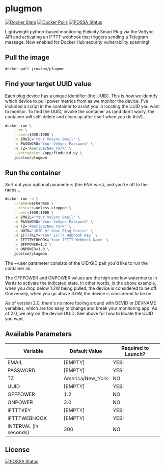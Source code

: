 # plugmon

[![Docker Stars](https://img.shields.io/docker/stars/jcostom/plugmon.svg)](https://hub.docker.com/r/jcostom/plugmon/)
[![Docker Pulls](https://img.shields.io/docker/pulls/jcostom/plugmon.svg)](https://hub.docker.com/r/jcostom/plugmon/)
[![FOSSA Status](https://app.fossa.com/api/projects/git%2Bgithub.com%2Fjcostom%2Fplugmon.svg?type=shield)](https://app.fossa.com/projects/git%2Bgithub.com%2Fjcostom%2Fplugmon?ref=badge_shield)

Lightweight python-based monitoring Etekcity Smart Plug via the VeSync API and activating an IFTTT webhook that triggers sending a Telegram message. Now enabled for Docker Hub security vulnerability scanning!

## Pull the image

`docker pull jcostom/plugmon`

## Find your target UUID value

Each plug device has a unique identifier (the UUID). This is how we identify which device to pull power metrics from as we monitor the device. I've included a script in the container to assist you in locating the UUID you want to monitor. To find the UUID, invoke the container as (and don't worry, the container will self-delete and clean up after itself when you do this!)..

```bash
docker run \
    --rm \
    --user=1000:1000 \
    -e EMAIL='Your VeSync Email' \
    -e PASSWORD='Your VeSync Password' \
    -e TZ='America/New_York' \
    --entrypoint /app/finduuid.py \
    jcostom/plugmon
```

## Run the container

Sort out your optional parameters (the ENV vars), and you're off to the races...

```bash
docker run -d \
    --name=washermon \
    --restart=unless-stopped \
    --user=1000:1000 \
    -e EMAIL='Your VeSync Email' \
    -e PASSWORD='Your VeSync Password' \
    -e TZ='America/New_York' \
    -e UUID='UUID of Your Plug Device' \
    -e IFTTTKEY='Your IFTTT Webhook Key' \
    -e IFTTTWEBHOOK='Your IFTTT Webhook Name' \
    -e OFFPOWER=1.2 \
    -e ONPOWER=3.0 \
    jcostom/plugmon
```

The --user parameter consists of the UID:GID pair you'd like to run the container as.

The OFFPOWER and ONPOWER values are the high and low watermarks in Watts to activate the indicated state. In other words, in the above example, when you drop below 1.2W being pulled, the device is considered to be off. Conversely, when you go above 3.0W, the device is considered to be on.

As of version 2.0, there's no more fooling around with DEVID or DEVNAME variables, which are too easy to change and break your monitoring app. As of 2.0, we rely on the device UUID. See above for how to locate the UUID you want.

## Available Parameters

| Variable | Default Value | Required to Launch? |
|---|---|---|
| EMAIL | [EMPTY] | YES! |
| PASSWORD | [EMPTY] | YES! |
| TZ | America/New_York | NO |
| UUID | [EMPTY] | YES! |
| OFFPOWER | 1.2 | NO |
| ONPOWER | 3.0 | NO |
| IFTTTKEY | [EMPTY] | YES! |
| IFTTTWEBHOOK | [EMPTY] | YES! |
| INTERVAL (in seconds) | 300 | NO |

## License

[![FOSSA Status](https://app.fossa.com/api/projects/git%2Bgithub.com%2Fjcostom%2Fplugmon.svg?type=large)](https://app.fossa.com/projects/git%2Bgithub.com%2Fjcostom%2Fplugmon?ref=badge_large)

